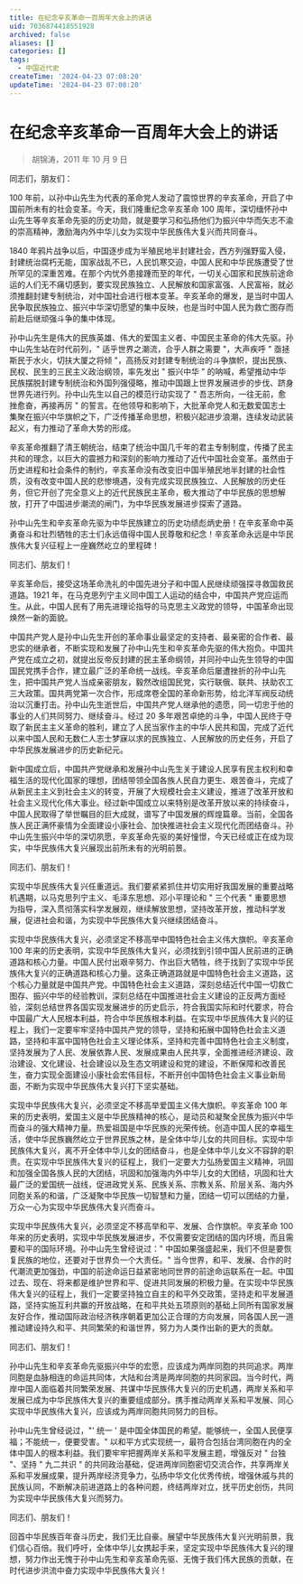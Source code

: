 ```yaml
---
title: 在纪念辛亥革命一百周年大会上的讲话
uid: 7036874418551928
archived: false
aliases: []
categories: []
tags:
  - 中国近代史
createTime: '2024-04-23 07:08:20'
updateTime: '2024-04-23 07:08:20'
---
```


# 在纪念辛亥革命一百周年大会上的讲话

> 胡锦涛，2011 年 10 月 9 日

同志们，朋友们：

100 年前，以孙中山先生为代表的革命党人发动了震惊世界的辛亥革命，开启了中国前所未有的社会变革。今天，我们隆重纪念辛亥革命 100 周年，深切缅怀孙中山先生等辛亥革命先驱的历史功勋，就是要学习和弘扬他们为振兴中华而矢志不渝的崇高精神，激励海内外中华儿女为实现中华民族伟大复兴而共同奋斗。

1840 年鸦片战争以后，中国逐步成为半殖民地半封建社会，西方列强野蛮入侵，封建统治腐朽无能，国家战乱不已，人民饥寒交迫，中国人民和中华民族遭受了世所罕见的深重苦难。在那个内忧外患接踵而至的年代，一切关心国家和民族前途命运的人们无不痛切感到，要实现民族独立、人民解放和国家富强、人民富裕，就必须推翻封建专制统治，对中国社会进行根本变革。辛亥革命的爆发，是当时中国人民争取民族独立、振兴中华深切愿望的集中反映，也是当时中国人民为救亡图存而前赴后继顽强斗争的集中体现。

孙中山先生是伟大的民族英雄、伟大的爱国主义者、中国民主革命的伟大先驱。孙中山先生站在时代前列，" 适乎世界之潮流，合乎人群之需要 "，大声疾呼 " 亟拯斯民于水火，切扶大厦之将倾 "，高扬反对封建专制统治的斗争旗帜，提出民族、民权、民生的三民主义政治纲领，率先发出 " 振兴中华 " 的呐喊，希望推动中华民族摆脱封建专制统治和外国列强侵略，推动中国跟上世界发展进步的步伐、跻身世界先进行列。孙中山先生以自己的模范行动实现了 " 吾志所向，一往无前，愈挫愈奋，再接再厉 " 的誓言。在他领导和影响下，大批革命党人和无数爱国志士集聚在振兴中华旗帜之下，广泛传播革命思想，积极兴起进步浪潮，连续发动武装起义，有力推动了革命大势的形成。

辛亥革命推翻了清王朝统治，结束了统治中国几千年的君主专制制度，传播了民主共和的理念，以巨大的震撼力和深刻的影响力推动了近代中国社会变革。虽然由于历史进程和社会条件的制约，辛亥革命没有改变旧中国半殖民地半封建的社会性质，没有改变中国人民的悲惨境遇，没有完成实现民族独立、人民解放的历史任务，但它开创了完全意义上的近代民族民主革命，极大推动了中华民族的思想解放，打开了中国进步潮流的闸门，为中华民族发展进步探索了道路。

孙中山先生和辛亥革命先驱为中华民族建立的历史功绩彪炳史册！在辛亥革命中英勇奋斗和壮烈牺牲的志士们永远值得中国人民尊敬和纪念！辛亥革命永远是中华民族伟大复兴征程上一座巍然屹立的里程碑！

同志们、朋友们！

辛亥革命后，接受这场革命洗礼的中国先进分子和中国人民继续顽强探寻救国救民道路。1921 年，在马克思列宁主义同中国工人运动的结合中，中国共产党应运而生。从此，中国人民有了用先进理论指导的马克思主义政党的领导，中国革命出现焕然一新的面貌。

中国共产党人是孙中山先生开创的革命事业最坚定的支持者、最亲密的合作者、最忠实的继承者，不断实现和发展了孙中山先生和辛亥革命先驱的伟大抱负。中国共产党在成立之初，就提出反帝反封建的民主革命纲领，并同孙中山先生领导的中国国民党携手合作，建立最广泛的革命统一战线。辛亥革命后屡遭挫折的孙中山先生，把中国共产党人当成亲密朋友，毅然改组国民党，实行联俄、联共、扶助农工三大政策。国共两党第一次合作，形成席卷全国的革命新形势，给北洋军阀反动统治以沉重打击。孙中山先生逝世后，中国共产党人继承他的遗愿，同一切忠于他的事业的人们共同努力、继续奋斗。经过 20 多年艰苦卓绝的斗争，中国人民终于夺取了新民主主义革命的胜利，建立了人民当家作主的中华人民共和国，完成了近代以来中国人民和无数仁人志士梦寐以求的民族独立、人民解放的历史任务，开启了中华民族发展进步的历史新纪元。

新中国成立后，中国共产党继承和发展孙中山先生关于建设人民享有民主权利和幸福生活的现代化国家的理想，团结带领全国各族人民自力更生、艰苦奋斗，完成了从新民主主义到社会主义的转变，开展了大规模社会主义建设，推进了改革开放和社会主义现代化伟大事业。经过新中国成立以来特别是改革开放以来的持续奋斗，中国人民取得了举世瞩目的巨大成就，谱写了中国发展的辉煌篇章。当前，全国各族人民正满怀豪情为全面建设小康社会、加快推进社会主义现代化而团结奋斗。孙中山先生振兴中华的深切夙愿，辛亥革命先驱的美好憧憬，今天已经或正在成为现实，中华民族伟大复兴展现出前所未有的光明前景。

同志们、朋友们！

实现中华民族伟大复兴任重道远。我们要紧紧抓住并切实用好我国发展的重要战略机遇期，以马克思列宁主义、毛泽东思想、邓小平理论和 " 三个代表 " 重要思想为指导，深入贯彻落实科学发展观，继续解放思想，坚持改革开放，推动科学发展，促进社会和谐，为实现中华民族伟大复兴继续团结奋斗。

实现中华民族伟大复兴，必须坚定不移高举中国特色社会主义伟大旗帜。辛亥革命 100 年来的历史表明，实现中华民族伟大复兴，必须找到引领中国人民前进的正确道路和核心力量。中国人民付出艰辛努力、作出巨大牺牲，终于找到了实现中华民族伟大复兴的正确道路和核心力量。这条正确道路就是中国特色社会主义道路，这个核心力量就是中国共产党。中国特色社会主义道路，深刻总结近代中国一切救亡图存、振兴中华的经验教训，深刻总结在中国推进社会主义建设的正反两方面经验，深刻总结世界各国实现发展进步的历史启示，符合我国实际和时代要求，符合中国最广大人民根本利益，符合中华民族根本利益。在实现中华民族伟大复兴的征程上，我们一定要牢牢坚持中国共产党的领导，坚持和拓展中国特色社会主义道路，坚持和丰富中国特色社会主义理论体系，坚持和完善中国特色社会主义制度，坚持发展为了人民、发展依靠人民、发展成果由人民共享，全面推进经济建设、政治建设、文化建设、社会建设以及生态文明建设和党的建设，不断保障和改善民生，奋力实现全面建设小康社会宏伟目标，不断开创中国特色社会主义事业新局面，不断为实现中华民族伟大复兴打下坚实基础。

实现中华民族伟大复兴，必须坚定不移高举爱国主义伟大旗帜。辛亥革命 100 年来的历史表明，爱国主义是中华民族精神的核心，是动员和凝聚全民族为振兴中华而奋斗的强大精神力量。热爱祖国是中华民族的光荣传统。创造中国人民的幸福生活，使中华民族巍然屹立于世界民族之林，是全体中华儿女的共同目标。实现中华民族伟大复兴，离不开全体中华儿女的团结奋斗，也是全体中华儿女义不容辞的职责。在实现中华民族伟大复兴的征程上，我们一定要大力弘扬爱国主义精神，巩固和加强全国各族人民的大团结，巩固和加强海内外中华儿女的大团结，巩固和壮大最广泛的爱国统一战线，促进政党关系、民族关系、宗教关系、阶层关系、海内外同胞关系的和谐，广泛凝聚中华民族一切智慧和力量，团结一切可以团结的力量，万众一心为实现中华民族伟大复兴而奋斗。

实现中华民族伟大复兴，必须坚定不移高举和平、发展、合作旗帜。辛亥革命 100 年来的历史表明，实现中华民族发展进步，不仅需要安定团结的国内环境，而且需要和平的国际环境。孙中山先生曾经说过：" 中国如果强盛起来，我们不但是要恢复民族的地位，还要对于世界负一个大责任。" 当今世界，和平、发展、合作的时代潮流更加强劲，中国的前途命运日益紧密地同世界的前途命运联系在一起。中国过去、现在、将来都是维护世界和平、促进共同发展的积极力量。在实现中华民族伟大复兴的征程上，我们一定要坚持独立自主的和平外交政策，坚持走和平发展道路，坚持实施互利共赢的开放战略，在和平共处五项原则的基础上同所有国家发展友好合作，推动国际政治经济秩序朝着更加公正合理的方向发展，同各国人民一道推动建设持久和平、共同繁荣的和谐世界，努力为人类作出新的更大的贡献。

同志们、朋友们！

孙中山先生和辛亥革命先驱振兴中华的宏愿，应该成为两岸同胞的共同追求。两岸同胞是血脉相连的命运共同体，大陆和台湾是两岸同胞的共同家园。当今时代，两岸中国人面临着共同繁荣发展、共谋中华民族伟大复兴的历史机遇，两岸关系和平发展已成为中华民族伟大复兴的重要组成部分。携手推动两岸关系和平发展、同心实现中华民族伟大复兴，应该成为两岸同胞共同努力的目标。

孙中山先生曾经说过，"' 统一 ' 是中国全体国民的希望。能够统一，全国人民便享福；不能统一，便要受害。" 以和平方式实现统一，最符合包括台湾同胞在内的全体中国人的根本利益。我们要牢牢把握两岸关系和平发展主题，增强反对 " 台独 "、坚持 " 九二共识 " 的共同政治基础，促进两岸同胞密切交流合作，共享两岸关系和平发展成果，提升两岸经济竞争力，弘扬中华文化优秀传统，增强休戚与共的民族认同，不断解决前进道路上的各种问题，终结两岸对立，抚平历史创伤，共同为实现中华民族伟大复兴而努力。

同志们、朋友们！

回首中华民族百年奋斗历史，我们无比自豪。展望中华民族伟大复兴光明前景，我们信心百倍。我们呼吁，全体中华儿女携起手来，坚定实现中华民族伟大复兴的理想，努力作出无愧于孙中山先生和辛亥革命先驱、无愧于我们伟大民族的贡献，在时代进步洪流中奋力实现中华民族伟大复兴！
